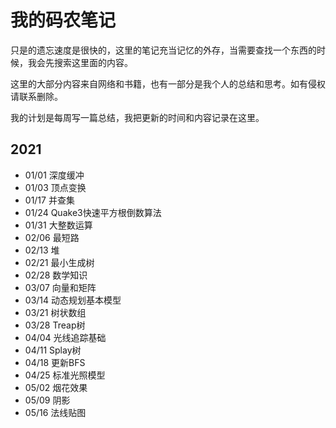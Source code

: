 # 我的码农笔记

只是的遗忘速度是很快的，这里的笔记充当记忆的外存，当需要查找一个东西的时候，我会先搜索这里面的内容。

这里的大部分内容来自网络和书籍，也有一部分是我个人的总结和思考。如有侵权请联系删除。

我的计划是每周写一篇总结，我把更新的时间和内容记录在这里。

## 2021
- 01/01 深度缓冲
- 01/03 顶点变换
- 01/17 并查集
- 01/24 Quake3快速平方根倒数算法
- 01/31 大整数运算
- 02/06 最短路
- 02/13 堆
- 02/21 最小生成树
- 02/28 数学知识
- 03/07 向量和矩阵
- 03/14 动态规划基本模型
- 03/21 树状数组
- 03/28 Treap树
- 04/04 光线追踪基础
- 04/11 Splay树
- 04/18 更新BFS
- 04/25 标准光照模型
- 05/02 烟花效果
- 05/09 阴影
- 05/16 法线贴图